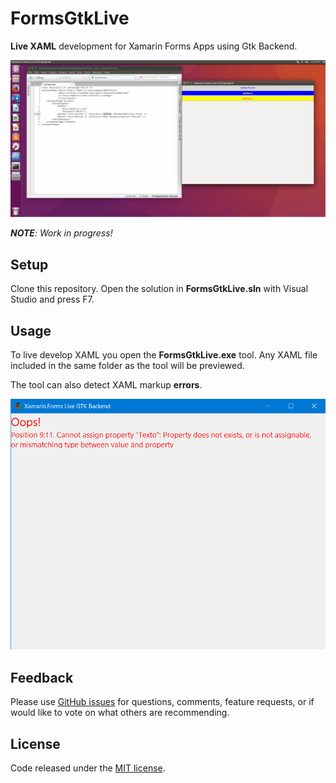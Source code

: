 # FormsGtkLive

**Live XAML** development for Xamarin Forms Apps using Gtk Backend.

<p align="center">
<img src="images/livexamlgtklinux.gif" />
</p>

***NOTE**: Work in progress!*

## Setup

Clone this repository. Open the solution in **FormsGtkLive.sln** with Visual Studio and press F7.

## Usage

To live develop XAML you open the **FormsGtkLive.exe** tool. Any XAML file included in the same folder as the  tool will be previewed.

The tool can also detect XAML markup **errors**.

![](images/errors.png)

## Feedback 

Please use [GitHub issues](https://github.com/jsuarezruiz/FormsGtkLive/issues) for questions, comments, feature requests, or if would like to vote on what others are recommending.

## License

Code released under the [MIT license](https://opensource.org/licenses/MIT).